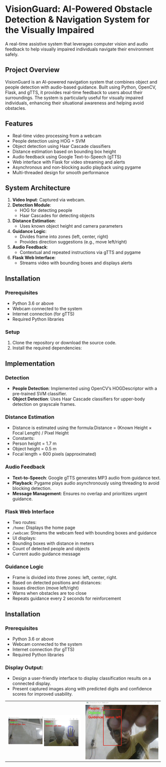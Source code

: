 # VisionGuard: AI-Powered Obstacle Detection & Navigation System for the Visually Impaired

A real-time assistive system that leverages computer vision and audio feedback to help visually impaired individuals navigate their environment safely.

## Project Overview

VisionGuard is an AI-powered navigation system that combines object and people detection with audio-based guidance. Built using Python, OpenCV, Flask, and gTTS, it provides real-time feedback to users about their surroundings. The system is particularly useful for visually impaired individuals, enhancing their situational awareness and helping avoid obstacles.

## Features

- Real-time video processing from a webcam
- People detection using HOG + SVM
- Object detection using Haar Cascade classifiers
- Distance estimation based on bounding box height
- Audio feedback using Google Text-to-Speech (gTTS)
- Web interface with Flask for video streaming and alerts
- Asynchronous and non-blocking audio playback using pygame
- Multi-threaded design for smooth performance

## System Architecture

1. **Video Input**: Captured via webcam.
2. **Detection Module**:
   - HOG for detecting people
   - Haar Cascades for detecting objects
3. **Distance Estimation**:
   - Uses known object height and camera parameters
4. **Guidance Logic**:
   - Divides frame into zones (left, center, right)
   - Provides direction suggestions (e.g., move left/right)
5. **Audio Feedback**:
   - Contextual and repeated instructions via gTTS and pygame
6. **Flask Web Interface**:
   - Streams video with bounding boxes and displays alerts

## Installation

### Prerequisites

- Python 3.6 or above
- Webcam connected to the system
- Internet connection (for gTTS)
- Required Python libraries

 ### Setup

1. Clone the repository or download the source code.
2. Install the required dependencies:


## Implementation

### Detection

- **People Detection**: Implemented using OpenCV’s HOGDescriptor with a pre-trained SVM classifier.
- **Object Detection**: Uses Haar Cascade classifiers for upper-body detection on grayscale frames.

### Distance Estimation

- Distance is estimated using the formula:Distance = (Known Height × Focal Length) / Pixel Height
- Constants:
- Person height = 1.7 m
- Object height = 0.5 m
- Focal length = 600 pixels (approximated)

### Audio Feedback

- **Text-to-Speech**: Google gTTS generates MP3 audio from guidance text.
- **Playback**: Pygame plays audio asynchronously using threading to avoid blocking detection.
- **Message Management**: Ensures no overlap and prioritizes urgent guidance.

### Flask Web Interface

- Two routes:
- `/home`: Displays the home page
- `/webcam`: Streams the webcam feed with bounding boxes and guidance
- UI displays:
- Bounding boxes with distance in meters
- Count of detected people and objects
- Current audio guidance message

### Guidance Logic

- Frame is divided into three zones: left, center, right.
- Based on detected positions and distances:
- Issues direction (move left/right)
- Warns when obstacles are too close
- Repeats guidance every 2 seconds for reinforcement

## Installation

### Prerequisites

- Python 3.6 or above
- Webcam connected to the system
- Internet connection (for gTTS)
- Required Python libraries
### Display Output:

- Design a user-friendly interface to display classification results on a connected display.
- Present captured images along with predicted digits and confidence scores for improved usability.

<table>
  <tr>
    <td>
      <img src="Outputs/img1.png" alt="Setup" width="400"/>
    </td>
    <td>
      <img src="Outputs/img2.png" alt="Setup" width="400"/>
    </td>
  </tr>
</table>

